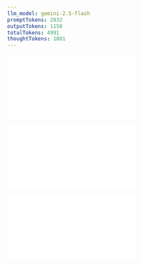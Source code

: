 ```yaml
---
llm_model: gemini-2.5-flash
promptTokens: 2032
outputTokens: 1158
totalTokens: 4991
thoughtTokens: 1801
---
```


![@](steps/_.9882ded2.md)

![@](steps/question.2d844300.md)

![@](steps/response.f3ed2968.md)